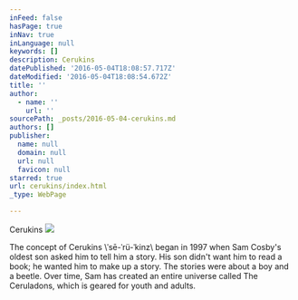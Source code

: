 ```yaml
---
inFeed: false
hasPage: true
inNav: true
inLanguage: null
keywords: []
description: Cerukins
datePublished: '2016-05-04T18:08:57.717Z'
dateModified: '2016-05-04T18:08:54.672Z'
title: ''
author:
  - name: ''
    url: ''
sourcePath: _posts/2016-05-04-cerukins.md
authors: []
publisher:
  name: null
  domain: null
  url: null
  favicon: null
starred: true
url: cerukins/index.html
_type: WebPage

---
```

Cerukins
![](https://the-grid-user-content.s3-us-west-2.amazonaws.com/0854b2b1-b924-4f02-a993-d5fd843099ac.png)

The concept of Cerukins \\ˈsē-ˈrü-ˈkinz\\ began in 1997 when Sam Cosby's oldest son asked him to tell him a story. His son didn't want him to read a book; he wanted him to make up a story. The stories were about a boy and a beetle. Over time, Sam has created an entire universe called The Ceruladons, which is geared for youth and adults.